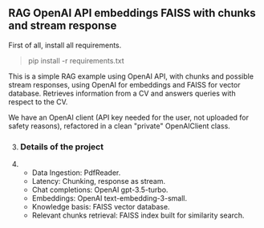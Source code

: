 ## RAG OpenAI API embeddings FAISS with chunks and stream response

First of all, install all requirements.

> pip install -r requirements.txt

This is a simple RAG example using OpenAI API, with chunks and possible stream responses, using OpenAI for embeddings and FAISS for vector database. Retrieves information from a CV and answers queries with respect to the CV.

We have an OpenAI client (API key needed for the user, not uploaded for safety reasons), refactored in a clean "private" OpenAIClient class.

3. ### Details of the project

4. - Data Ingestion: PdfReader.
   - Latency: Chunking, response as stream.
   - Chat completions: OpenAI gpt-3.5-turbo.
   - Embeddings: OpenAI text-embedding-3-small.
   - Knowledge basis: FAISS vector database.
   - Relevant chunks retrieval: FAISS index built for similarity search.
